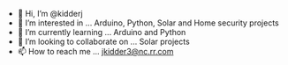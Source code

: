 - 👋 Hi, I’m @kidderj
- 👀 I’m interested in ... Arduino, Python, Solar and Home security projects
- 🌱 I’m currently learning ... Arduino and Python
- 💞️ I’m looking to collaborate on ... Solar projects
- 📫 How to reach me ... jkidder3@nc.rr.com

<!---
kidderj/kidderj is a ✨ special ✨ repository because its `README.md` (this file) appears on your GitHub profile.
You can click the Preview link to take a look at your changes.
--->
